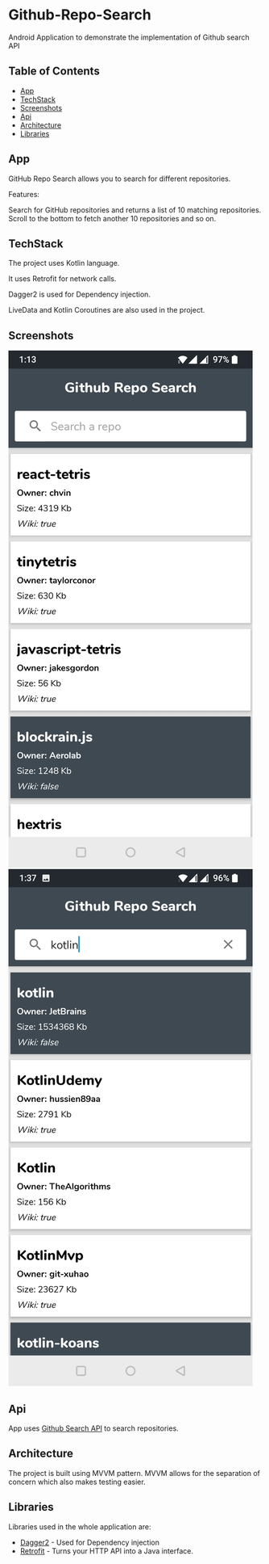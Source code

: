 # Github-Repo-Search
Android Application to demonstrate the implementation of Github search API

## Table of Contents

- [App](#app)
- [TechStack](#techstack)
- [Screenshots](#screenshots)
- [Api](#api)
- [Architecture](#architecture)
- [Libraries](#libraries)

## App
GitHub Repo Search allows you to search for different repositories.

Features:

Search for GitHub repositories and returns a list of 10 matching repositories.
Scroll to the bottom to fetch another 10 repositories and so on.

## TechStack
The project uses Kotlin language.

It uses Retrofit for network calls.

Dagger2 is used for Dependency injection.

LiveData and Kotlin Coroutines are also used in the project.

## Screenshots
![Screenshot](screenshot_a.png)
![Screenshot](screenshot_b.png)

## Api
App uses [Github Search API](https://docs.github.com/en/rest/search#search-repositories) to search repositories.

## Architecture
The project is built using MVVM pattern. MVVM allows for the separation of concern which also makes testing easier.

## Libraries
Libraries used in the whole application are:

- [Dagger2](https://dagger.dev/dev-guide/) - Used for Dependency injection
- [Retrofit](https://square.github.io/retrofit/) - Turns your HTTP API into a Java interface.



